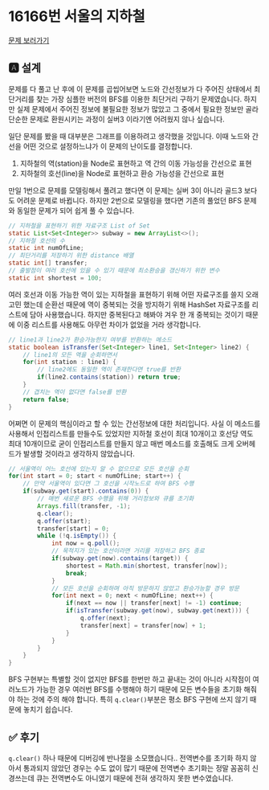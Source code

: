 # 16166번 서울의 지하철
[문제 보러가기](https://www.acmicpc.net/problem/16166)

## 🅰 설계
문제를 다 풀고 난 후에 이 문제를 곱씹어보면 노드와 간선정보가 다 주어진 상태에서
최단거리를 찾는 가장 심플한 버전의 BFS를 이용한 최단거리 구하기 문제였습니다.
하지만 실제 문제에서 주어진 정보에 불필요한 정보가 많았고 그 중에서 필요한 정보만
골라 단순한 문제로 환원시키는 과정이 실버3 이라기엔 어려웠지 않나 싶습니다.

일단 문제를 봤을 때 대부분은 그래프를 이용하려고 생각했을 것입니다. 이때 노드와 간선을
어떤 것으로 설정하느냐가 이 문제의 난이도를 결정합니다.

1. 지하철의 역(station)을 Node로 표현하고 역 간의 이동 가능성을 간선으로 표현
2. 지하철의 호선(line)을 Node로 표현하고 환승 가능성을 간선으로 표현

만일 1번으로 문제를 모델링해서 풀려고 했다면 이 문제는 실버 3이 아니라 골드3 보다도
어려운 문제로 바뀝니다. 하지만 2번으로 모델링을 했다면 기존의 풀었던 BFS 문제와 동일한
문제가 되어 쉽게 풀 수 있습니다.

```java 
// 지하철을 표현하기 위한 자료구조 List of Set
static List<Set<Integer>> subway = new ArrayList<>();
// 지하철 호선의 수
static int numOfLine;
// 최단거리를 저장하기 위한 distance 배열
static int[] transfer;
// 출발점이 여러 호선에 있을 수 있기 때문에 최소환승을 갱신하기 위한 변수
static int shortest = 100;
```
여러 호선과 이동 가능한 역이 있는 지하철을 표현하기 위해 어떤 자료구조를 쓸지 오래 고민
했는데 순환선 때문에 역이 중복되는 것을 방지하기 위해 HashSet 자료구조를 리스트에 담아 사용했습니다.
하지만 중복된다고 해봐야 겨우 한 개 중복되는 것이기 때문에 이중 리스트를 사용해도 아무런
차이가 없었을 거라 생각합니다.

```java 
// line1과 line2가 환승가능한지 여부를 반환하는 메소드
static boolean isTransfer(Set<Integer> line1, Set<Integer> line2) {
    // line1의 모든 역을 순회하면서
    for(int station : line1) {
        // line2에도 동일한 역이 존재한다면 true를 반환
        if(line2.contains(station)) return true;
    }
    // 겹치는 역이 없다면 false를 반환
    return false;
}
```

어쩌면 이 문제의 핵심이라고 할 수 있는 간선정보에 대한 처리입니다. 사실 이 메소드를 사용해서
인접리스트를 만들수도 있었지만 지하철 호선이 최대 10개이고 호선당 역도 최대 10개이므로
굳이 인접리스트를 만들지 않고 매번 메소드를 호출해도 크게 오버헤드가 발생할 것이라고 생각하지
않았습니다.

```java 
// 서울역이 어느 호선에 있는지 알 수 없으므로 모든 호선을 순회
for(int start = 0; start < numOfLine; start++) {
    // 만약 서울역이 있다면 그 호선을 시작노드로 하여 BFS 수행
    if(subway.get(start).contains(0)) {
        // 매번 새로운 BFS 수행을 위해 거리정보와 큐를 초기화
        Arrays.fill(transfer, -1);
        q.clear();
        q.offer(start);
        transfer[start] = 0;
        while (!q.isEmpty()) {
            int now = q.poll();
            // 목적지가 있는 호선이라면 거리를 저장하고 BFS 종료
            if(subway.get(now).contains(target)) {
                shortest = Math.min(shortest, transfer[now]);
                break;
            }
            // 모든 호선을 순회하며 아직 방문하지 않았고 환승가능할 경우 방문
            for(int next = 0; next < numOfLine; next++) {
                if(next == now || transfer[next] != -1) continue;
                if(isTransfer(subway.get(now), subway.get(next))) {
                    q.offer(next);
                    transfer[next] = transfer[now] + 1;
                }
            }
        }
    }
}
```

BFS 구현부는 특별할 것이 없지만 BFS를 한번만 하고 끝내는 것이 아니라 시작점이 여러노드가
가능한 경우 여러번 BFS를 수행해야 하기 때문에 모든 변수들을 초기화 해줘야 하는 것에 주의
해야 합니다. 특히 `q.clear()`부분은 평소 BFS 구현에 쓰지 않기 때문에 놓치기 쉽습니다.

## ✅ 후기
`q.clear()` 하나 때문에 디버깅에 반나절을 소모했습니다.. 전역변수를 초기화 하지 않아서 
통과되지 않았던 경우는 수도 없이 많기 때문에 전역변수 초기화는 정말 꼼꼼히 신경쓰는데
큐는 전역변수도 아니였기 때문에 전혀 생각하지 못한 변수였습니다.